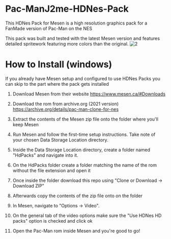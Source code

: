 # Pac-ManJ2me-HDNes-Pack
This HDNes Pack for Mesen is a high resolution graphics pack for a FanMade version of Pac-Man on the NES

This pack was built and tested with the latest Mesen version and features detailed spritework featuring more colors than the original.
![2](https://github.com/CatWarriorOfficial/Pac-ManJ2me-HDNes-Pack/assets/121696395/1ce28d53-5f44-4a0b-9dfc-4c463860b141)
# How to Install (windows)
If you already have Mesen setup and configured to use HDNes Packs you can skip to the part where the pack gets installed

1. Download Mesen from their website https://www.mesen.ca/#Downloads

2. Download the rom from archive.org (2021 version) https://archive.org/details/pac-man-clone-for-nes

3. Extract the contents of the Mesen zip file onto the folder where you'll keep Mesen

4. Run Mesen and follow the first-time setup instructions. Take note of your chosen Data Storage Location directory.

5. Inside the Data Storage Location directory, create a folder named "HdPacks" and navigate into it.

6. On the HdPacks folder create a folder matching the name of the rom without the file extension and open it

7. Once inside the folder download this repo using "Clone or Download -> Download ZIP"

8. Afterwards copy the contents of the zip file onto on the folder

9. In Mesen, navigate to "Options -> Video".

10. On the general tab of the video options make sure the "Use HDNes HD packs" option is checked and click ok

11. Open the Pac-Man rom inside Mesen and you're good to go! 
